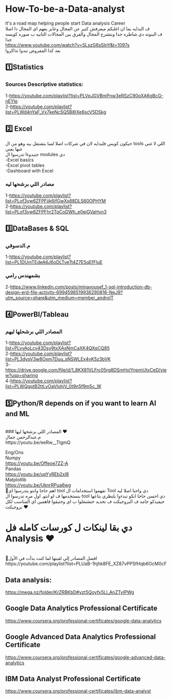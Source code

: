 # How-To-be-a-Data-analyst
It's a road map helping people start Data analysis Career <br />
ف البدايه بما ان اغلبكم ميعرفش كتير عن المجال وعايز يفهم اي المجال دا اصلا <br />
ف البنوته دي شاطره جدا وبتشرح المجال والفرق بين المجالات التانيه ب صوره كويسه جدا<br />
https://www.youtube.com/watch?v=SLszG6sSInY&t=1097s<br />
بعد كدا المفروض تبدوا تذاكروا <br />
## 1️⃣Statistics <br />   
### Sources Descriptive statistics:  <br />
1-https://youtube.com/playlist?list=PLVpJGVBmPnw3eRSzC90oXA6gBcG-nEYIe  <br />
2-https://youtube.com/playlist?list=PLWd4nYaF_Vx7keNcSQ5B8IXe6scV5DSkg  <br />
## 2️⃣ Excel <br />
حيكون كويس فلبدايه لان في شركات اصلا لسا بتشتغل بيه وهو من ال tools اللي لا غني عنها يعني <br />
حتبدوءا تدرسوا ال modules دي <br />
-Excel basics <br />
-Excel pivot tables <br />
-Dashboard with Excel <br />
### مصادر اللي برشحها ليه <br />
1-https://youtube.com/playlist?list=PLof3yw6ZFPFjik6ifGwXs68DLS60OPHYM <br />
2-https://youtube.com/playlist?list=PLof3yw6ZFPFhr2TpCoDWh_e0eiGVaHvn3 <br />
## 3️⃣DataBases & SQL <br /> 
### م.الدسوقي <br />
1-https://youtube.com/playlist?list=PL1DUmTEdeA6J6oDLTveTt4Z7E5qEfFluE <br />
 ### بشمهندس رامي <br />
2-https://www.linkedin.com/posts/minayousef_1-sql-introduction-db-design-erd-file-activity-6994598519936290816-NeJ9?utm_source=share&utm_medium=member_androIT <br />

## 4️⃣PowerBI/Tableau  <br />
### المصادر اللي برشحلها ليهم 
1-https://youtube.com/playlist?list=PLvvAoLcy43Dsy9txXAsNmCaXK4QXqCQ85 <br />
2-https://youtube.com/playlist?list=PL3dysV3w8Oxm7Duu_sNSWLEx4vK5z3bVK <br />
3-https://drive.google.com/file/d/1_8KX81VLFrc05rg8DSmHxlYnpmUtxCeD/view?usp=sharing  <br />
4-https://youtube.com/playlist?list=PLWQgptB2ttLvOaVlohjV_0t9n5f9m5c_W  <br />
## 5️⃣Python/R depends on if you want to learn AI and ML
<br />
### المصادر اللي برشحها ليها ♥️
<br />
 م.عبدالرحمن جمال <br />
https://youtu.be/eeRw__TlgmQ <br />

Eng/Ons <br /> 
Numpy <br />
https://youtu.be/Offeoe7ZZ-A <br />
Pandas <br />
https://youtu.be/upYyREb2xI8 <br />
Matplotlib <br />
https://youtu.be/UknrRPua6wg <br />
🔹اهم حاجا وانتو بتدرسوا اي tool تفهموا استخدامات ال Tool دي واحنا اصلا ليه بنستخدمها ف لو انتو. اول مره تدرسوا ال tool دي احسن حاجا انكو تبدءوا بلنظري بتاعها حيفيدكو جامد ف البروجيكت ف تحديد حتشتغلوا ب اي وحتبقوا فاهمين اي المناسب لكل بروجيكت  ♥️ <br />
#  دي بقا لينكات ل كورسات كامله فل Analysis ♥️ 
<br />
🔹افضل المصادر إلي لقيتها لما كنت بدأت في الأول 
<br />
https://youtube.com/playlist?list=PLUaB-1hjhk8FE_XZ87vPPSfHqb6OcM0cF <br />

## Data analysis: <br />
  https://mega.nz/folder/KrZRBKbD#yzt5Qoyfx5Ll_AnZTyIPWg <br />
## Google Data Analytics Professional Certificate <br />
https://www.coursera.org/professional-certificates/google-data-analytics <br />
## Google Advanced Data Analytics Professional Certificate <br />
https://www.coursera.org/professional-certificates/google-advanced-data-analytics <br />
## IBM Data Analyst Professional Certificate <br />
https://www.coursera.org/professional-certificates/ibm-data-analyst <br />
